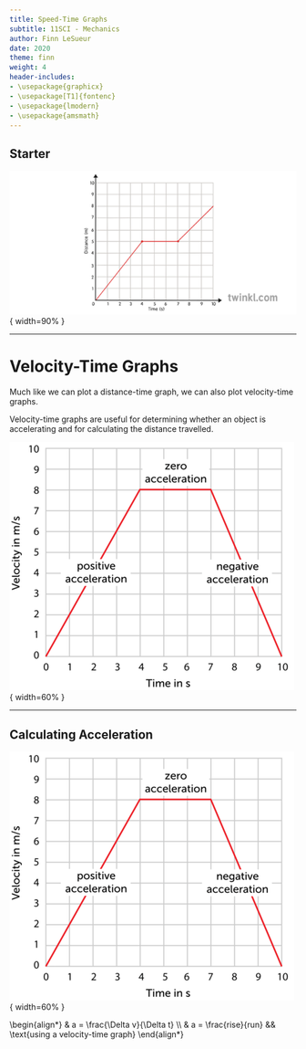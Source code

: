 ```yaml
---
title: Speed-Time Graphs
subtitle: 11SCI - Mechanics
author: Finn LeSueur
date: 2020
theme: finn
weight: 4
header-includes:
- \usepackage{graphicx}
- \usepackage[T1]{fontenc}
- \usepackage{lmodern}
- \usepackage{amsmath}
---
```


## Starter

![Distance-Time Graph](../assets/2-starter.png "Distance-Time Graph"){ width=90% }

---

# Velocity-Time Graphs

Much like we can plot a distance-time graph, we can also plot velocity-time graphs.

Velocity-time graphs are useful for determining whether an object is accelerating and for calculating the distance travelled.

![Velocity-Time Graph](../assets/2-velocity-time-graph.png "Velocity-Time Graph"){ width=60% }

---

## Calculating Acceleration

![Velocity-Time Graph](../assets/2-velocity-time-graph.png "Velocity-Time Graph"){ width=60% }

\begin{align*}
    & a = \frac{\Delta v}{\Delta t} \\\\
    & a = \frac{rise}{run} && \text{using a velocity-time graph}
\end{align*}